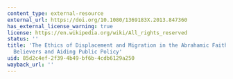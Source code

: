 ```yaml
---
content_type: external-resource
external_url: https://doi.org/10.1080/1369183X.2013.847360
has_external_license_warning: true
license: https://en.wikipedia.org/wiki/All_rights_reserved
status: ''
title: 'The Ethics of Displacement and Migration in the Abrahamic Faiths: Enlightening
  Believers and Aiding Public Policy'
uid: 85d2c4ef-2f39-4b49-bf6b-4cdb6129a250
wayback_url: ''
---
```

